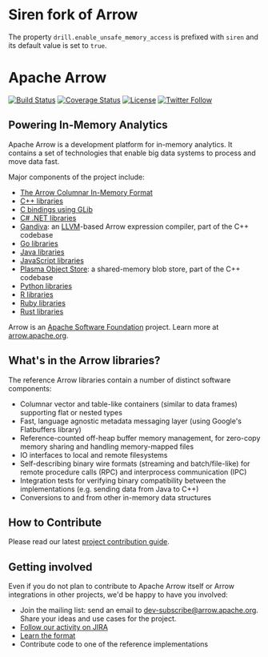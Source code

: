 <!---
  Licensed to the Apache Software Foundation (ASF) under one
  or more contributor license agreements.  See the NOTICE file
  distributed with this work for additional information
  regarding copyright ownership.  The ASF licenses this file
  to you under the Apache License, Version 2.0 (the
  "License"); you may not use this file except in compliance
  with the License.  You may obtain a copy of the License at

    http://www.apache.org/licenses/LICENSE-2.0

  Unless required by applicable law or agreed to in writing,
  software distributed under the License is distributed on an
  "AS IS" BASIS, WITHOUT WARRANTIES OR CONDITIONS OF ANY
  KIND, either express or implied.  See the License for the
  specific language governing permissions and limitations
  under the License.
-->

# Siren fork of Arrow

The property `drill.enable_unsafe_memory_access` is prefixed with `siren` and its default value is set to `true`.

# Apache Arrow

[![Build Status](https://travis-ci.org/apache/arrow.svg?branch=master)](https://travis-ci.org/apache/arrow)
[![Coverage Status](https://codecov.io/gh/apache/arrow/branch/master/graph/badge.svg)](https://codecov.io/gh/apache/arrow?branch=master)
[![License](http://img.shields.io/:license-Apache%202-blue.svg)](https://github.com/apache/arrow/blob/master/LICENSE.txt)
[![Twitter Follow](https://img.shields.io/twitter/follow/apachearrow.svg?style=social&label=Follow)](https://twitter.com/apachearrow)

## Powering In-Memory Analytics

Apache Arrow is a development platform for in-memory analytics. It contains a
set of technologies that enable big data systems to process and move data fast.

Major components of the project include:

 - [The Arrow Columnar In-Memory Format](https://github.com/apache/arrow/tree/master/format)
 - [C++ libraries](https://github.com/apache/arrow/tree/master/cpp)
 - [C bindings using GLib](https://github.com/apache/arrow/tree/master/c_glib)
 - [C# .NET libraries](https://github.com/apache/arrow/tree/master/csharp)
 - [Gandiva](https://github.com/apache/arrow/tree/master/cpp/src/gandiva): an [LLVM](https://llvm.org)-based Arrow expression compiler, part of the C++ codebase
 - [Go libraries](https://github.com/apache/arrow/tree/master/go)
 - [Java libraries](https://github.com/apache/arrow/tree/master/java)
 - [JavaScript libraries](https://github.com/apache/arrow/tree/master/js)
 - [Plasma Object Store](https://github.com/apache/arrow/tree/master/cpp/src/plasma): a
   shared-memory blob store, part of the C++ codebase
 - [Python libraries](https://github.com/apache/arrow/tree/master/python)
 - [R libraries](https://github.com/apache/arrow/tree/master/r)
 - [Ruby libraries](https://github.com/apache/arrow/tree/master/ruby)
 - [Rust libraries](https://github.com/apache/arrow/tree/master/rust)

Arrow is an [Apache Software Foundation](https://www.apache.org) project. Learn more at
[arrow.apache.org](https://arrow.apache.org).

## What's in the Arrow libraries?

The reference Arrow libraries contain a number of distinct software components:

- Columnar vector and table-like containers (similar to data frames) supporting
  flat or nested types
- Fast, language agnostic metadata messaging layer (using Google's Flatbuffers
  library)
- Reference-counted off-heap buffer memory management, for zero-copy memory
  sharing and handling memory-mapped files
- IO interfaces to local and remote filesystems
- Self-describing binary wire formats (streaming and batch/file-like) for
  remote procedure calls (RPC) and
  interprocess communication (IPC)
- Integration tests for verifying binary compatibility between the
  implementations (e.g. sending data from Java to C++)
- Conversions to and from other in-memory data structures

## How to Contribute

Please read our latest [project contribution guide][5].

## Getting involved

Even if you do not plan to contribute to Apache Arrow itself or Arrow
integrations in other projects, we'd be happy to have you involved:

- Join the mailing list: send an email to
  [dev-subscribe@arrow.apache.org][1]. Share your ideas and use cases for the
  project.
- [Follow our activity on JIRA][3]
- [Learn the format][2]
- Contribute code to one of the reference implementations

[1]: mailto:dev-subscribe@arrow.apache.org
[2]: https://github.com/apache/arrow/tree/master/format
[3]: https://issues.apache.org/jira/browse/ARROW
[4]: https://github.com/apache/arrow
[5]: https://github.com/apache/arrow/blob/master/docs/source/developers/contributing.rst
